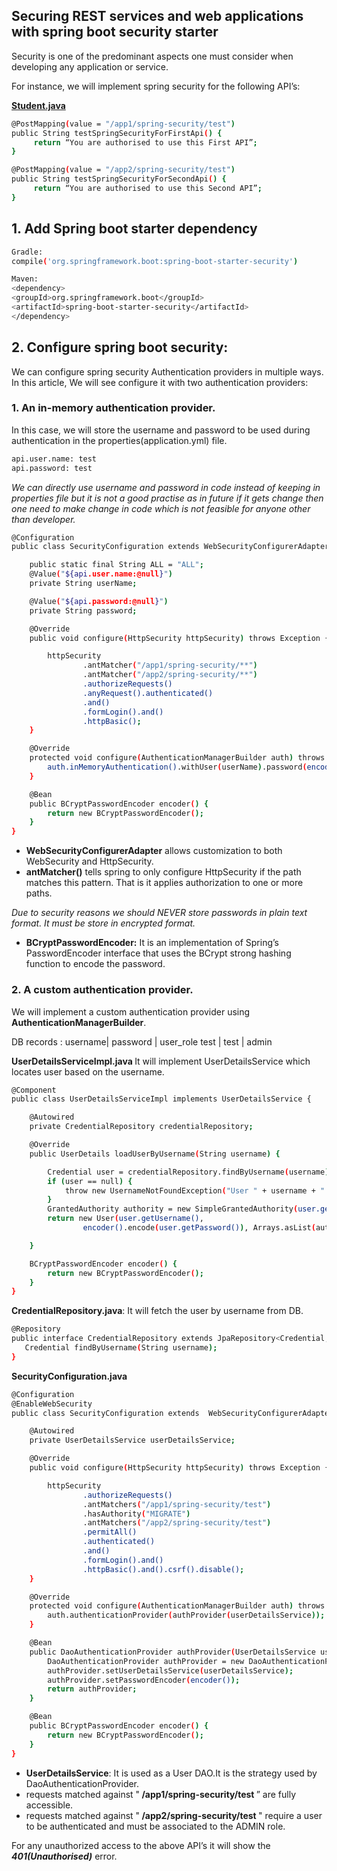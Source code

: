 ## Securing REST services and web applications with spring boot security starter

Security is one of the predominant aspects one must consider when developing any application or service.

For instance, we will implement spring security for the following API’s:

<ins><b>Student.java</b></ins>

```sh
@PostMapping(value = "/app1/spring-security/test")
public String testSpringSecurityForFirstApi() {
     return “You are authorised to use this First API”;
}

@PostMapping(value = "/app2/spring-security/test")
public String testSpringSecurityForSecondApi() {
     return “You are authorised to use this Second API”;
}
```

## 1. Add Spring boot starter dependency

```sh
Gradle:
compile('org.springframework.boot:spring-boot-starter-security')

Maven:
<dependency> 
<groupId>org.springframework.boot</groupId> 
<artifactId>spring-boot-starter-security</artifactId> 
</dependency>
```

## 2. Configure spring boot security:

We can configure spring security Authentication providers in multiple ways.
In this article, We will see configure it with two authentication providers:

### 1. An in-memory authentication provider.

In this case, we will store the username and password to be used during authentication in the properties(application.yml) file.

```sh
api.user.name: test
api.password: test
```
<i> We can directly use username and password in code instead of keeping in properties file but it is not a good practise as in future if it gets change then one need to make change in code which is not feasible for anyone other than developer.</i>

```sh
@Configuration
public class SecurityConfiguration extends WebSecurityConfigurerAdapter {

    public static final String ALL = "ALL";
    @Value("${api.user.name:@null}")
    private String userName;

    @Value("${api.password:@null}")
    private String password;

    @Override
    public void configure(HttpSecurity httpSecurity) throws Exception {

        httpSecurity
                .antMatcher("/app1/spring-security/**")
                .antMatcher("/app2/spring-security/**")
                .authorizeRequests()
                .anyRequest().authenticated()
                .and()
                .formLogin().and()
                .httpBasic();
    }

    @Override
    protected void configure(AuthenticationManagerBuilder auth) throws Exception {
        auth.inMemoryAuthentication().withUser(userName).password(encoder().encode(password)).roles("ALL");
    }

    @Bean
    public BCryptPasswordEncoder encoder() {
        return new BCryptPasswordEncoder();
    }
}
```
* <b>WebSecurityConfigurerAdapter</b> allows customization to both WebSecurity and HttpSecurity.
* <b>antMatcher()</b> tells spring to only configure HttpSecurity if the path matches this pattern. That is it applies authorization to one or more paths.

<i>Due to security reasons we should NEVER store passwords in plain text format. It must be store in encrypted format. </i>
* <b>BCryptPasswordEncoder:</b> It is an implementation of Spring’s PasswordEncoder interface that uses the BCrypt strong hashing function to encode the password.

### 2. A custom authentication provider.
We will implement a custom authentication provider using <b>AuthenticationManagerBuilder</b>.

DB records :
username| password | user_role
test    | test     | admin

<b>UserDetailsServiceImpl.java </b>
It will implement UserDetailsService which locates user based on the username.

```sh
@Component
public class UserDetailsServiceImpl implements UserDetailsService {

    @Autowired
    private CredentialRepository credentialRepository;

    @Override
    public UserDetails loadUserByUsername(String username) {

        Credential user = credentialRepository.findByUsername(username);
        if (user == null) {
            throw new UsernameNotFoundException("User " + username + " not available");
        }
        GrantedAuthority authority = new SimpleGrantedAuthority(user.getRole());
        return new User(user.getUsername(),
                encoder().encode(user.getPassword()), Arrays.asList(authority));

    }

    BCryptPasswordEncoder encoder() {
        return new BCryptPasswordEncoder();
    }
}
```

<b>CredentialRepository.java</b>: It will fetch the user by username from DB.

```sh
@Repository
public interface CredentialRepository extends JpaRepository<Credential, UUID> {
   Credential findByUsername(String username);
}
```

<b>SecurityConfiguration.java</b>

```sh
@Configuration
@EnableWebSecurity
public class SecurityConfiguration extends  WebSecurityConfigurerAdapter {

    @Autowired
    private UserDetailsService userDetailsService;

    @Override
    public void configure(HttpSecurity httpSecurity) throws Exception {

        httpSecurity
                .authorizeRequests()
                .antMatchers("/app1/spring-security/test")
                .hasAuthority("MIGRATE")
                .antMatchers("/app2/spring-security/test")
                .permitAll()
                .authenticated()
                .and()
                .formLogin().and()
                .httpBasic().and().csrf().disable();
    }

    @Override
    protected void configure(AuthenticationManagerBuilder auth) throws Exception {
        auth.authenticationProvider(authProvider(userDetailsService));
    }

    @Bean
    public DaoAuthenticationProvider authProvider(UserDetailsService userDetailsService) {
        DaoAuthenticationProvider authProvider = new DaoAuthenticationProvider();
        authProvider.setUserDetailsService(userDetailsService);
        authProvider.setPasswordEncoder(encoder());
        return authProvider;
    }

    @Bean
    public BCryptPasswordEncoder encoder() {
        return new BCryptPasswordEncoder();
    }
}
```

* <b>UserDetailsService</b>: It is used as a User DAO.It is the strategy used by DaoAuthenticationProvider.
* requests matched against "<b> /app1/spring-security/test </b>” are fully accessible.
* requests matched against "<b> /app2/spring-security/test </b>" require a user to be authenticated and must be associated to the ADMIN role.


For any unauthorized access to the above API’s it will show the <b><i>401(Unauthorised)</i></b> error.






